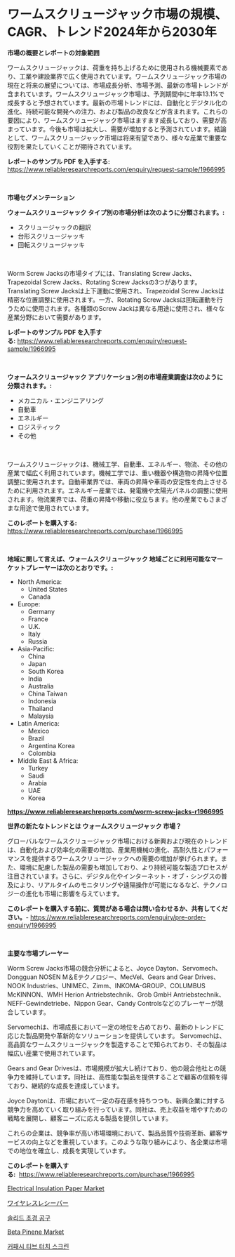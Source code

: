 <p><h1>ワームスクリュージャック市場の規模、CAGR、トレンド2024年から2030年</h1></p><p><strong>市場の概要とレポートの対象範囲</strong></p>
<p><p>ワームスクリュージャックは、荷重を持ち上げるために使用される機械要素であり、工業や建設業界で広く使用されています。ワームスクリュージャック市場の現在と将来の展望については、市場成長分析、市場予測、最新の市場トレンドが含まれています。ワームスクリュージャック市場は、予測期間中に年率13.1%で成長すると予想されています。最新の市場トレンドには、自動化とデジタル化の進化、持続可能な開発への注力、および製品の改良などが含まれます。これらの要因により、ワームスクリュージャック市場はますます成長しており、需要が高まっています。今後も市場は拡大し、需要が増加すると予測されています。結論として、ワームスクリュージャック市場は将来有望であり、様々な産業で重要な役割を果たしていくことが期待されています。</p></p>
<p><strong>レポートのサンプル PDF を入手する:</strong> <a href="https://www.reliableresearchreports.com/enquiry/request-sample/1966995">https://www.reliableresearchreports.com/enquiry/request-sample/1966995</a></p>
<p>&nbsp;</p>
<p><strong>市場セグメンテーション</strong></p>
<p><strong>ウォームスクリュージャック タイプ別の市場分析は次のように分類されます。:</strong></p>
<p><ul><li>スクリュージャックの翻訳</li><li>台形スクリュージャッキ</li><li>回転スクリュージャッキ</li></ul></p>
<p>&nbsp;</p>
<p><p>Worm Screw Jacksの市場タイプには、Translating Screw Jacks、Trapezoidal Screw Jacks、Rotating Screw Jacksの3つがあります。Translating Screw Jacksは上下運動に使用され、Trapezoidal Screw Jacksは精密な位置調整に使用されます。一方、Rotating Screw Jacksは回転運動を行うために使用されます。各種類のScrew Jackは異なる用途に使用され、様々な産業分野において需要があります。</p></p>
<p><strong>レポートのサンプル PDF を入手する:</strong>&nbsp;<a href="https://www.reliableresearchreports.com/enquiry/request-sample/1966995">https://www.reliableresearchreports.com/enquiry/request-sample/1966995</a></p>
<p>&nbsp;</p>
<p><strong> ウォームスクリュージャック アプリケーション別の市場産業調査は次のように分類されます。:</strong></p>
<p><ul><li>メカニカル・エンジニアリング</li><li>自動車</li><li>エネルギー</li><li>ロジスティック</li><li>その他</li></ul></p>
<p>&nbsp;</p>
<p><p>ワームスクリュージャックは、機械工学、自動車、エネルギー、物流、その他の産業で幅広く利用されています。機械工学では、重い機器や構造物の昇降や位置調整に使用されます。自動車業界では、車両の昇降や車両の安定性を向上させるために利用されます。エネルギー産業では、発電機や太陽光パネルの調整に使用されます。物流業界では、荷重の昇降や移動に役立ちます。他の産業でもさまざまな用途で使用されています。</p></p>
<p><strong>このレポートを購入する:</strong>&nbsp; <a href="https://www.reliableresearchreports.com/purchase/1966995">https://www.reliableresearchreports.com/purchase/1966995</a></p>
<p>&nbsp;</p>
<p><strong>地域に関して言えば、ウォームスクリュージャック 地域ごとに利用可能なマーケットプレーヤーは次のとおりです。:</strong></p>
<p><ul>
    <li>
        North America:
        <ul>
            <li>United States</li>
            <li>Canada</li>
        </ul>
    </li>
    <li>
        Europe:
        <ul>
            <li>Germany</li>
            <li>France</li>
            <li>U.K.</li>
            <li>Italy</li>
            <li>Russia</li>
        </ul>
    </li>
    <li>
        Asia-Pacific:
        <ul>
            <li>China</li>
            <li>Japan</li>
            <li>South Korea</li>
            <li>India</li>
            <li>Australia</li>
            <li>China Taiwan</li>
            <li>Indonesia</li>
            <li>Thailand</li>
            <li>Malaysia</li>
        </ul>
    </li>
    <li>
        Latin America:
        <ul>
            <li>Mexico</li>
            <li>Brazil</li>
            <li>Argentina Korea</li>
            <li>Colombia</li>
        </ul>
    </li>
    <li>
        Middle East & Africa:
        <ul>
            <li>Turkey</li>
            <li>Saudi</li>
            <li>Arabia</li>
            <li>UAE</li>
            <li>Korea</li>
        </ul>
    </li>
    </ul></p>
<p><strong><a href="https://www.reliableresearchreports.com/worm-screw-jacks-r1966995">https://www.reliableresearchreports.com/worm-screw-jacks-r1966995</a></strong>&nbsp;</p>
<p><strong>世界の新たなトレンドとは ウォームスクリュージャック 市場？</strong></p>
<p><p>グローバルなワームスクリュージャック市場における新興および現在のトレンドは、自動化および効率化の需要の増加、産業用機械の進化、高耐久性とパフォーマンスを提供するワームスクリュージャックへの需要の増加が挙げられます。また、環境に配慮した製品の需要も増加しており、より持続可能な製造プロセスが注目されています。さらに、デジタル化やインターネット・オブ・シングスの普及により、リアルタイムのモニタリングや遠隔操作が可能になるなど、テクノロジーの進化も市場に影響を与えています。</p></p>
<p><strong>このレポートを購入する前に、質問がある場合は問い合わせるか、共有してください。</strong>- <a href="https://www.reliableresearchreports.com/enquiry/pre-order-enquiry/1966995">https://www.reliableresearchreports.com/enquiry/pre-order-enquiry/1966995</a></p>
<p>&nbsp;</p>
<p><strong>主要な市場プレーヤー</strong></p>
<p><p>Worm Screw Jacks市場の競合分析によると、Joyce Dayton、Servomech、Dongguan NOSEN M＆Eテクノロジー、MecVel、Gears and Gear Drives、NOOK Industries、UNIMEC、Zimm、INKOMA-GROUP、COLUMBUS McKINNON、WMH Herion Antriebstechnik、Grob GmbH Antriebstechnik、NEFF-Gewindetriebe、Nippon Gear、Candy Controlsなどのプレーヤーが競合しています。</p><p>Servomechは、市場成長において一定の地位を占めており、最新のトレンドに応じた製品開発や革新的なソリューションを提供しています。 Servomechは、高品質なワームスクリュージャックを製造することで知られており、その製品は幅広い産業で使用されています。</p><p>Gears and Gear Drivesは、市場規模が拡大し続けており、他の競合他社との競争力を維持しています。同社は、高性能な製品を提供することで顧客の信頼を得ており、継続的な成長を達成しています。</p><p>Joyce Daytonは、市場において一定の存在感を持ちつつも、新興企業に対する競争力を高めていく取り組みを行っています。同社は、売上収益を増やすための戦略を展開し、顧客ニーズに応える製品を提供しています。</p><p>これらの企業は、競争率が高い市場環境において、製品品質や技術革新、顧客サービスの向上などを重視しています。このような取り組みにより、各企業は市場での地位を確立し、成長を実現しています。</p></p>
<p><strong>このレポートを購入する:</strong>&nbsp;&nbsp;<a href="https://www.reliableresearchreports.com/purchase/1966995">https://www.reliableresearchreports.com/purchase/1966995</a></p>
<p><p><a href="https://issuu.com/reportprime-2/docs/electrical-insulation-paper-market-size-2030.pptx">Electrical Insulation Paper Market</a></p><p><a href="https://github.com/joaejkdzgyljvo6/Market-Research-Report-List-1/blob/main/884367232880.md">ワイヤレスレシーバー</a></p><p><a href="https://github.com/vsap75a286l/Market-Research-Report-List-1/blob/main/650383530069.md">솔리드 초경 공구</a></p><p><a href="https://issuu.com/reportprime-2/docs/beta-pinene-market-size-2030.pptx">Beta Pinene Market</a></p><p><a href="https://github.com/Maeennan456456/Market-Research-Report-List-1/blob/main/590047630070.md">커패시 티브 터치 스크린</a></p></p>